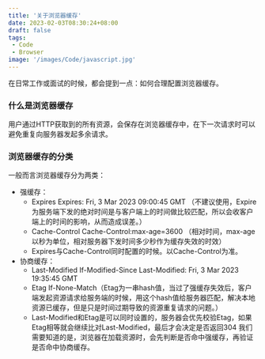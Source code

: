```yaml
---
title: '关于浏览器缓存'
date: 2023-02-03T08:30:24+08:00
draft: false
tags:
 - Code
 - Browser
image: '/images/Code/javascript.jpg'
---
```


在日常工作或面试的时候，都会提到一点：如何合理配置浏览器缓存。

<!--more-->
### 什么是浏览器缓存
用户通过HTTP获取到的所有资源，会保存在浏览器缓存中，在下一次请求时可以避免重复向服务器发起多余请求。

### 浏览器缓存的分类
一般而言浏览器缓存分为两类：
  - 强缓存：
    - Expires Expires: Fri, 3 Mar 2023 09:00:45 GMT （不建议使用，Expire为服务端下发的绝对时间是与客户端上的时间做比较匹配，所以会收客户端上的时间的影响，从而造成误差。）
    - Cache-Control Cache-Control:max-age=3600 （相对时间，max-age以秒为单位，相对服务器下发时间多少秒作为缓存失效的时效）
    - Expires与Cache-Control同时配置的时候。以Cache-Control为准。
  - 协商缓存：
    - Last-Modified If-Modified-Since Last-Modified: Fri, 3 Mar 2023 19:35:45 GMT
    - Etag If-None-Match（Etag为一串hash值，当过了强缓存失效后，客户端发起资源请求给服务端的时候，用这个hash值给服务器匹配，解决本地资源已缓存，但是只是时间过期导致的资源重复请求的问题。）
    - Last-Modified和Etag是可以同时设置的，服务器会优先校验Etag，如果Etag相等就会继续比对Last-Modified，最后才会决定是否返回304
我们需要知道的是，浏览器在加载资源时，会先判断是否命中强缓存，再验证是否命中协商缓存。

